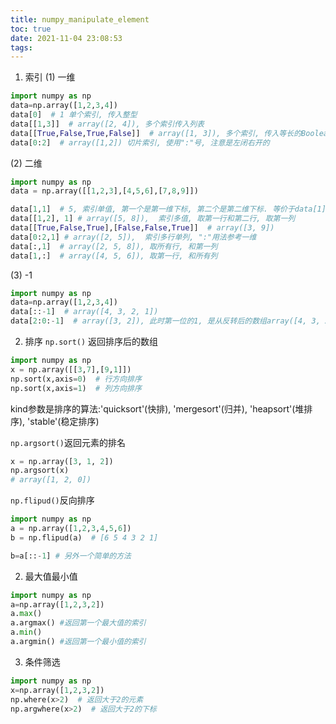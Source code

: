 ```yaml
---
title: numpy_manipulate_element
toc: true
date: 2021-11-04 23:08:53
tags:
---
```

1. 索引
(1) 一维
```python
import numpy as np
data=np.array([1,2,3,4])
data[0]  # 1 单个索引, 传入整型
data[[1,3]]  # array([2, 4]), 多个索引传入列表
data[[True,False,True,False]]  # array([1, 3]), 多个索引, 传入等长的Boolean数组
data[0:2]  # array([1,2]) 切片索引, 使用":"号, 注意是左闭右开的
```

(2) 二维
```python
import numpy as np
data = np.array([[1,2,3],[4,5,6],[7,8,9]])

data[1,1]  # 5, 索引单值, 第一个是第一维下标, 第二个是第二维下标. 等价于data[1][1]
data[[1,2], 1] # array([5, 8]),  索引多值, 取第一行和第二行, 取第一列
data[[True,False,True],[False,False,True]]  # array([3, 9])
data[0:2,1] # array([2, 5]),  索引多行单列, ":"用法参考一维
data[:,1]  # array([2, 5, 8]), 取所有行, 和第一列
data[1,:]  # array([4, 5, 6]), 取第一行, 和所有列
```

(3) -1
```python
import numpy as np
data=np.array([1,2,3,4])
data[::-1]  # array([4, 3, 2, 1])
data[2:0:-1]  # array([3, 2]), 此时第一位的1, 是从反转后的数组array([4, 3, 2, 1]), 右边边开始数, 仍然是闭区间. 第二维是从右边开始数, 仍然是开区间
```


2. 排序
`np.sort()` 返回排序后的数组
```python
import numpy as np
x = np.array([[3,7],[9,1]])
np.sort(x,axis=0)  # 行方向排序
np.sort(x,axis=1)  # 列方向排序
```

kind参数是排序的算法:'quicksort'(快排), 'mergesort'(归并), 'heapsort'(堆排序), 'stable'(稳定排序)


`np.argsort()`返回元素的排名
```python
x = np.array([3, 1, 2])
np.argsort(x)
# array([1, 2, 0])
```


`np.flipud()`反向排序

```python
import numpy as np
a = np.array([1,2,3,4,5,6])
b = np.flipud(a)  # [6 5 4 3 2 1]

b=a[::-1] # 另外一个简单的方法
```



2. 最大值最小值

```python
import numpy as np
a=np.array([1,2,3,2])
a.max()
a.argmax() #返回第一个最大值的索引
a.min()
a.argmin() #返回第一个最小值的索引
```

3. 条件筛选

```python
import numpy as np
x=np.array([1,2,3,2])
np.where(x>2)  # 返回大于2的元素
np.argwhere(x>2)  # 返回大于2的下标
```
